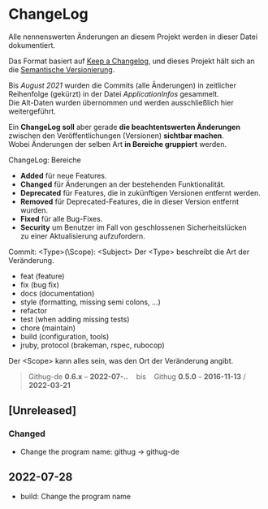 # ChangeLog
Alle nennenswerten Änderungen an diesem Projekt werden in dieser Datei dokumentiert.

Das Format basiert auf [Keep a Changelog](https://keepachangelog.com/en/1.0.0/),
und dieses Projekt hält sich an die [Semantische Versionierung](https://semver.org/spec/v2.0.0.html).

Bis _August 2021_ wurden die Commits (alle Änderungen) in zeitlicher
Reihenfolge (gekürzt) in der Datei _ApplicationInfos_ gesammelt.  
Die Alt-Daten wurden übernommen und werden ausschließlich hier weitergeführt.

Ein **ChangeLog soll** aber gerade **die beachtentswerten Änderungen** zwischen
den Veröffentlichungen (Versionen) **sichtbar machen**.&nbsp;  
Wobei Änderungen der selben Art **in Bereiche gruppiert** werden.

ChangeLog: Bereiche
- **Added** für neue Features.
- **Changed** für Änderungen an der bestehenden Funktionalität.
- **Deprecated** für Features, die in zukünftigen Versionen entfernt werden.
- **Removed** für Deprecated-Features, die in dieser Version entfernt wurden.
- **Fixed** für alle Bug-Fixes.
- **Security** um Benutzer im Fall von geschlossenen Sicherheitslücken  
  zu einer Aktualisierung aufzufordern.

Commit: \<Type>(\Scope): \<Subject>
Der \<Type> beschreibt die Art der Veränderung.
- feat (feature)
- fix (bug fix)
- docs (documentation)
- style (formatting, missing semi colons, …)
- refactor
- test (when adding missing tests)
- chore (maintain)
- build (configuration, tools)
- jruby, protocol (brakeman, rspec, rubocop)

Der \<Scope> kann alles sein, was den Ort der Veränderung angibt.

> Githug-de **0.6.x** &ndash; **2022-07-..** &nbsp;&nbsp; bis &nbsp;&nbsp;
  Githug **0.5.0** &ndash; **2016-11-13** / **2022-03-21**


## [Unreleased]

### Changed
- Change the program name: githug -> githug-de

## 2022-07-28
- build: Change the program name
